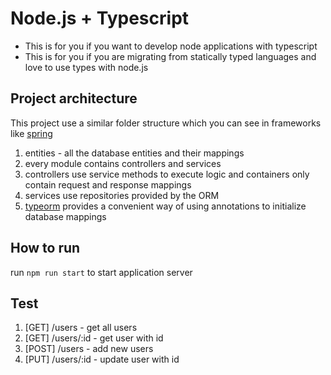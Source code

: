# Node.js + Typescript
- This is for you if you want to develop node applications with typescript  
-  This is for you if you are migrating from statically typed languages and love to use types with node.js  

## Project architecture
This project use a similar folder structure which you can see in frameworks like [spring](https://spring.io/)  
1. entities - all the database entities and their mappings
2. every module contains controllers and services
3. controllers use service methods to execute logic and containers only contain request and response mappings
4. services use repositories provided by the ORM
5. [typeorm](http://typeorm.io/#/) provides a convenient way of using annotations to initialize database mappings

## How to run
run ```npm run start``` to start application server

## Test
1. [GET] /users - get all users
2. [GET] /users/:id - get user with id
3. [POST] /users - add new users
4. [PUT] /users/:id - update user with id